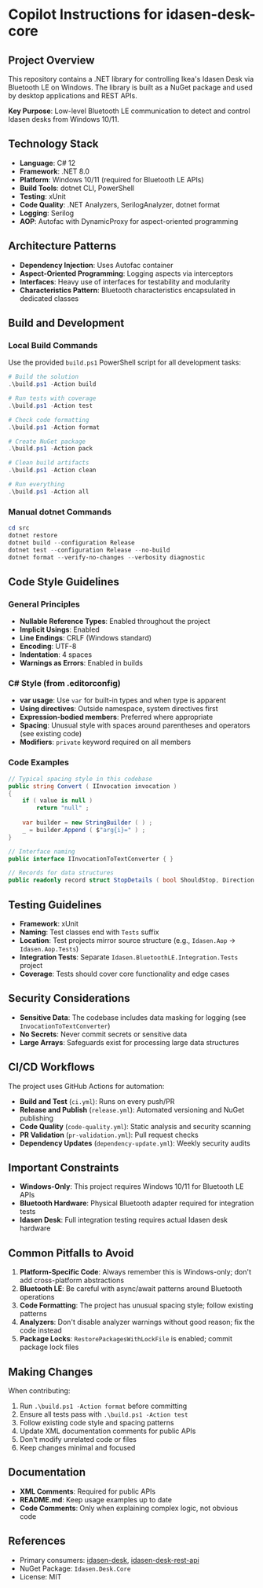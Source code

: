 # Copilot Instructions for idasen-desk-core

## Project Overview

This repository contains a .NET library for controlling Ikea's Idasen Desk via Bluetooth LE on Windows. The library is built as a NuGet package and used by desktop applications and REST APIs.

**Key Purpose**: Low-level Bluetooth LE communication to detect and control Idasen desks from Windows 10/11.

## Technology Stack

- **Language**: C# 12
- **Framework**: .NET 8.0
- **Platform**: Windows 10/11 (required for Bluetooth LE APIs)
- **Build Tools**: dotnet CLI, PowerShell
- **Testing**: xUnit
- **Code Quality**: .NET Analyzers, SerilogAnalyzer, dotnet format
- **Logging**: Serilog
- **AOP**: Autofac with DynamicProxy for aspect-oriented programming

## Architecture Patterns

- **Dependency Injection**: Uses Autofac container
- **Aspect-Oriented Programming**: Logging aspects via interceptors
- **Interfaces**: Heavy use of interfaces for testability and modularity
- **Characteristics Pattern**: Bluetooth characteristics encapsulated in dedicated classes

## Build and Development

### Local Build Commands

Use the provided `build.ps1` PowerShell script for all development tasks:

```powershell
# Build the solution
.\build.ps1 -Action build

# Run tests with coverage
.\build.ps1 -Action test

# Check code formatting
.\build.ps1 -Action format

# Create NuGet package
.\build.ps1 -Action pack

# Clean build artifacts
.\build.ps1 -Action clean

# Run everything
.\build.ps1 -Action all
```

### Manual dotnet Commands

```powershell
cd src
dotnet restore
dotnet build --configuration Release
dotnet test --configuration Release --no-build
dotnet format --verify-no-changes --verbosity diagnostic
```

## Code Style Guidelines

### General Principles

- **Nullable Reference Types**: Enabled throughout the project
- **Implicit Usings**: Enabled
- **Line Endings**: CRLF (Windows standard)
- **Encoding**: UTF-8
- **Indentation**: 4 spaces
- **Warnings as Errors**: Enabled in builds

### C# Style (from .editorconfig)

- **var usage**: Use `var` for built-in types and when type is apparent
- **Using directives**: Outside namespace, system directives first
- **Expression-bodied members**: Preferred where appropriate
- **Spacing**: Unusual style with spaces around parentheses and operators (see existing code)
- **Modifiers**: `private` keyword required on all members

### Code Examples

```csharp
// Typical spacing style in this codebase
public string Convert ( IInvocation invocation )
{
    if ( value is null )
        return "null" ;
        
    var builder = new StringBuilder ( ) ;
    _ = builder.Append ( $"arg{i}=" ) ;
}

// Interface naming
public interface IInvocationToTextConverter { }

// Records for data structures
public readonly record struct StopDetails ( bool ShouldStop, Direction Desired ) ;
```

## Testing Guidelines

- **Framework**: xUnit
- **Naming**: Test classes end with `Tests` suffix
- **Location**: Test projects mirror source structure (e.g., `Idasen.Aop` → `Idasen.Aop.Tests`)
- **Integration Tests**: Separate `Idasen.BluetoothLE.Integration.Tests` project
- **Coverage**: Tests should cover core functionality and edge cases

## Security Considerations

- **Sensitive Data**: The codebase includes data masking for logging (see `InvocationToTextConverter`)
- **No Secrets**: Never commit secrets or sensitive data
- **Large Arrays**: Safeguards exist for processing large data structures

## CI/CD Workflows

The project uses GitHub Actions for automation:

- **Build and Test** (`ci.yml`): Runs on every push/PR
- **Release and Publish** (`release.yml`): Automated versioning and NuGet publishing
- **Code Quality** (`code-quality.yml`): Static analysis and security scanning
- **PR Validation** (`pr-validation.yml`): Pull request checks
- **Dependency Updates** (`dependency-update.yml`): Weekly security audits

## Important Constraints

- **Windows-Only**: This project requires Windows 10/11 for Bluetooth LE APIs
- **Bluetooth Hardware**: Physical Bluetooth adapter required for integration tests
- **Idasen Desk**: Full integration testing requires actual Idasen desk hardware

## Common Pitfalls to Avoid

1. **Platform-Specific Code**: Always remember this is Windows-only; don't add cross-platform abstractions
2. **Bluetooth LE**: Be careful with async/await patterns around Bluetooth operations
3. **Code Formatting**: The project has unusual spacing style; follow existing patterns
4. **Analyzers**: Don't disable analyzer warnings without good reason; fix the code instead
5. **Package Locks**: `RestorePackagesWithLockFile` is enabled; commit package lock files

## Making Changes

When contributing:

1. Run `.\build.ps1 -Action format` before committing
2. Ensure all tests pass with `.\build.ps1 -Action test`
3. Follow existing code style and spacing patterns
4. Update XML documentation comments for public APIs
5. Don't modify unrelated code or files
6. Keep changes minimal and focused

## Documentation

- **XML Comments**: Required for public APIs
- **README.md**: Keep usage examples up to date
- **Code Comments**: Only when explaining complex logic, not obvious code

## References

- Primary consumers: [idasen-desk](https://github.com/tschroedter/idasen-desk), [idasen-desk-rest-api](https://github.com/tschroedter/idasen-desk-rest-api)
- NuGet Package: `Idasen.Desk.Core`
- License: MIT
